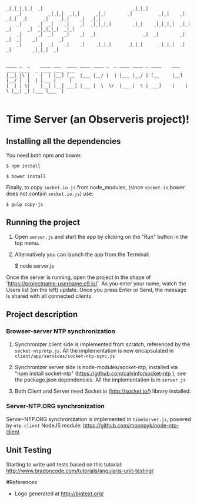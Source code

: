 
```
                                                                                                            
_|_|_|_|_|  _|                                  _|_|_|                                                      
    _|          _|_|_|  _|_|      _|_|        _|          _|_|    _|  _|_|  _|      _|    _|_|    _|  _|_|  
    _|      _|  _|    _|    _|  _|_|_|_|        _|_|    _|_|_|_|  _|_|      _|      _|  _|_|_|_|  _|_|      
    _|      _|  _|    _|    _|  _|                  _|  _|        _|          _|  _|    _|        _|        
    _|      _|  _|    _|    _|    _|_|_|      _|_|_|      _|_|_|  _|            _|        _|_|_|  _|    
    
    
____ _  _    ____ ___  ____ ____ ____ _  _ ____ ____ _ ____    ___  ____ ____  _ ____ ____ ___ 
|__| |\ |    |  | |__] [__  |___ |__/ |  | |___ |__/ | [__     |__] |__/ |  |  | |___ |     |  
|  | | \|    |__| |__] ___] |___ |  \  \/  |___ |  \ | ___]    |    |  \ |__| _| |___ |___  |  
    
```    


# Time Server (an Observeris project)!


## Installing all the dependencies
You need both npm and bower.
    
    $ npm install

    $ bower install 

Finally, to copy  `socket.io.js` from node_modules, (since `socket.io` bower does not contain `socket.io.js`) use: 

    $ gulp copy-js

## Running the project

1) Open `server.js` and start the app by clicking on the "Run" button in the top menu.

2) Alternatively you can launch the app from the Terminal:

    $ node server.js

Once the server is running, open the project in the shape of 'https://projectname-username.c9.io/'. As you enter your name, watch the Users list (on the left) update. Once you press Enter or Send, the message is shared with all connected clients.

## Project description

### Browser-server NTP synchronization

1) Synchronizer client side is implemented from scratch, referenced by the `socket-ntp/ntp.js`. All the implementation is 
now encapsulated in `client/app/services/socket-ntp-sync.js`

2) Synchronizer server side is node-modules/socket-ntp, installed via "npm install socket-ntp" 
(https://github.com/calvinfo/socket-ntp ), see the package.json dependencies. All the implementation is in `server.js`

3) Both Client and Server need Socket.io (http://socket.io/) library installed. 

### Server-NTP.ORG synchronization

Server-NTP.ORG synchronization is implemented in `timeServer.js`, powered by `ntp-client` NodeJS module: https://github.com/moonpyk/node-ntp-client 

## Unit Testing

Starting to write unit tests based on this tutorial: http://www.bradoncode.com/tutorials/angularjs-unit-testing/ 

#References

   * Logo generated at http://bigtext.org/
